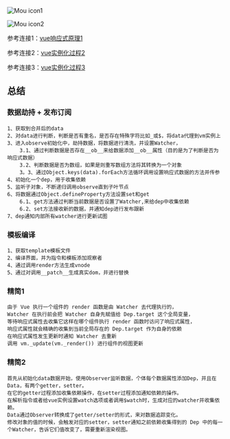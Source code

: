 ![Mou icon1](https://pic3.zhimg.com/80/v2-ee84f443fd3565fbf987974a7da5e2ee_720w.jpg)

![Mou icon2](https://user-gold-cdn.xitu.io/2020/4/7/17154a3e1a5b211a?imageView2/0/w/1280/h/960/format/webp/ignore-error/1)

参考连接1：[vue响应式原理1](https://www.cnblogs.com/gerry2019/p/12168481.html)

参考连接2：[vue实例化过程2](https://zhuanlan.zhihu.com/p/61915640)

参考连接3：[vue实例化过程3](https://juejin.cn/post/6844903479044112391)

## 总结

### 数据劫持 + 发布订阅

    1、获取到合并后的data
    2、对data进行判断，判断是否有重名，是否存在特殊字符比如_或$，将data代理到vm实例上
    3、进入observe初始化中，劫持数据，将数据进行清洗，并设置Watcher，
        3.1、通过判断数据是否存在__ob__来给数据添加__ob__属性（目的是为了判断是否为响应式数据）
        3.2、判断数据是否为数组，如果是则重写数组方法将其转换为一个对象
        3。3、通过Object.keys(data).forEach方法循环调用设置响应式数据的方法并传参
    4、初始化一个dep，用于收集依赖
    5、监听子对象，不断递归调用observe直到子叶节点
    6、将数据通过Object.defineProperty方法设置set和get
        6.1、get方法通过判断当前数据是否设置了Watcher,来给dep中收集依赖
        6.2、set方法接收新的数据，并通知dep进行发布跟新
    7、dep通知内部所有watcher进行更新试图

### 模板编译

    1、获取template模板文件
    2、编译界面，并为指令和模板添加观察者
    4、通过调用render方法生成vnode
    5、通过对调用__patch__生成真实dom，并进行替换

### 精简1

    由于 Vue 执行一个组件的 render 函数是由 Watcher 去代理执行的，
    Watcher 在执行前会把 Watcher 自身先赋值给 Dep.target 这个全局变量，
    等待响应式属性去收集它这样在哪个组件执行 render 函数时访问了响应式属性，
    响应式属性就会精确的收集到当前全局存在的 Dep.target 作为自身的依赖
    在响应式属性发生更新时通知 Watcher 去重新
    调用 vm._update(vm._render()) 进行组件的视图更新

### 精简2

    首先从初始化data数据开始，使用Observer监听数据，个体每个数据属性添加Dep，并且在Data，有两个getter，setter。
    在它的getter过程添加收集依赖操作，在setter过程添加通知依赖的操作。
    在解析指令或者给vue实例设置watch选项或者调用$watch时，生成对应的watcher并收集依赖。
    Data通过Observer转换成了getter/setter的形式，来对数据追踪变化。
    修改对象的值的时候，会触发对应的setter，setter通知之前依赖收集得到的 Dep 中的每一个Watcher，告诉它们值改变了，需要重新渲染视图。

